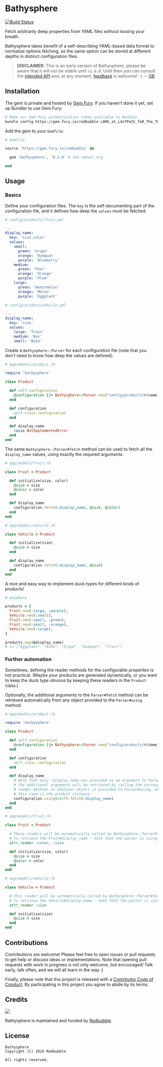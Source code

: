 Bathysphere
===========

[![Build Status](https://badge.buildkite.com/48b510c31a0346981a0456d2985675ccd465257cfec6ff9cb4.svg?branch=master)](https://buildkite.com/redbubble/bathysphere)

Fetch arbitrarily deep properties from YAML files without loosing your breath.

Bathysphere takes benefit of a self-describing YAML-based data format to
normalize options fetching, so the same option can be stored at different
depths in distinct configuration files.

> **DISCLAIMER**: This is an early version of Bathysphere, please be aware that it will not be stable until `v1.0.0`. Until then you can consult the [intended API][intent] and, at any moment, [feedback][issues] is welcome! : ) -- [GB][gonzalo-bulnes]

  [intent]: doc/README.md
  [gonzalo-bulnes]: https://github.com/gonzalo-bulnes
  [issues]: https://github.com/redbubble/bathysphere/issues

Installation
------------

The gem is private and hosted by [Gem Fury][gemfury]. If you haven't done it yet, set up Bundler to use Gem Fury:

```bash
# Make our Gem Fury authentication token available to Bundler
bundle config https://gem.fury.io/redbubble L00k_at_L4sTPaSS_foR_The_T0keN
```

Add the gem to your `Gemfile`:

```ruby
# Gemfile

source 'https://gem.fury.io/redbubble' do

  gem 'bathysphere', '0.2.0' # see semver.org

end
```

  [gemfury]: https://gemfury.com

Usage
-----

### Basics

Define your configuration files. The `key` is the self-documenting part of the configuration file, and it defines how deep the `values` must be fetched:


```yaml
# config/products/fruit.yml

---
display_name:
  key: 'size,color'
  values:
    small:
      green: 'Grape'
      orange: 'Kumquat'
      purple: 'Blueberry'
    medium:
      green: 'Pear'
      orange: 'Orange'
      purple: 'Plum'
    large:
      green: 'Watermelon'
      orange: 'Melon'
      purple: 'Eggplant'
```

```yaml
# config/product/vehicle.yml

---
display_name:
  key: 'size'
  values:
    large: 'Train'
    medium: 'Bus'
    small: 'Bike'
```

Create a `Bathysphere::Parser` for each configuration file (note that you don't need to know how deep the values are defined):


```ruby
# app/models/product.rb

require 'bathysphere'

class Product

  def self.configuration
    @configuration ||= Bathysphere::Parser.new("config/products/#{name}.yml")
  end

  def configuration
    self.class.configuration
  end

  def display_name
    raise NotImplementedError
  end
end
```

The same `Bathysphere::Parser#fetch` method can be used to fetch all the `display_name` values, using exactly the required arguments:

```ruby
# app/models/fruit.rb

class Fruit < Product

  def initialize(size, color)
    @size = size
    @color = color
  end

  def display_name
    configuration.fetch(:display_name, @size, @color)
  end
end
```

```ruby
# app/models/vehicle.rb

class Vehicle < Product

  def initialize(size)
    @size = size
  end

  def display_name
    configuration.fetch(:display_name, @size)
  end
end
```

A nice and easy way to implement duck types for different kinds of products!


```ruby
# anywhere

products = [
  Fruit.new(:large, :purple),
  Vehicle.new(:small),
  Fruit.new(:small, :green),
  Fruit.new(:small, :orange),
  Vehicle.new(:large),
]

products.map(&display_name)
# => ["Eggplant", "Bike", "Grape", "Kumquat", "Train"]
```

### Further automation

Sometimes, defining the reader methods for the configurable properites is not practical. (Maybe your products are generated dynamically, or you want to keep the duck type obvious by keeping these readers in the `Product` class.)

Optionally, the additional arguments to the `Parser#fetch` method can be retrieved automatically from any object provided to the `Parser#using` method:

```ruby
# app/models/product.rb

require 'bathysphere'

class Product

  def self.configuration
    @configuration ||= Bathysphere::Parser.new("config/products/#{name}.yml")
  end

  def configuration
    self.class.configuration
  end

  def display_name
    # Note that only :display_name was provided as an argument to Parser#fetch,
    # the additional arguments will be retrieved by calling the corresponding
    # reader methods on whatever object is provided to Parser#using, which in
    # this case is the product instance.
    configuration.using(self).fetch(:display_name)
  end
end
```

```ruby
# app/models/fruit.rb

class Fruit < Product

  # These readers will be automatically called by Bathysphere::Parser#fetch
  # to retrieve the Fruit#display_name - note that the parser is using(self)
  attr_reader :color, :size

  def initialize(size, color)
    @size = size
    @color = color
  end
end
```

```ruby
# app/models/vehicle.rb

class Vehicle < Product

  # This reader will be automatically called by Bathysphere::Parser#fetch
  # to retrieve the Vehicle#display_name - note that the parser is using(self)
  attr_reader :size

  def initialize(size)
    @size = size
  end
end
```

Contributions
-------------

Contributions are welcome! Please feel free to open issues or pull requests to get help or discuss ideas or implementations. Note that opening pull requests with work in progress is not only welcome, but encouraged! Talk early, talk often, and we will all learn in the way :)

Finally, please note that this project is released with a [Contributor Code of Conduct][coc]. By participating in this project you agree to abide by its terms.

  [coc]: ./CODE_OF_CONDUCT.md

Credits
-------

[![](doc/redbubble.png)][redbubble]

Bathysphere is maintained and funded by [Redbubble][redbubble].

  [redbubble]: https://www.redbubble.com

License
-------

```
Bathysphere
Copyright (C) 2016 Redbubble

All rights reserved.
```

